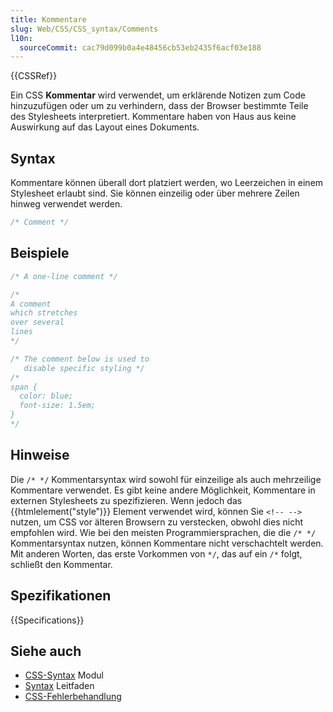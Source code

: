 ```yaml
---
title: Kommentare
slug: Web/CSS/CSS_syntax/Comments
l10n:
  sourceCommit: cac79d099b0a4e48456cb53eb2435f6acf03e188
---
```


{{CSSRef}}

Ein CSS **Kommentar** wird verwendet, um erklärende Notizen zum Code hinzuzufügen oder um zu verhindern, dass der Browser bestimmte Teile des Stylesheets interpretiert. Kommentare haben von Haus aus keine Auswirkung auf das Layout eines Dokuments.

## Syntax

Kommentare können überall dort platziert werden, wo Leerzeichen in einem Stylesheet erlaubt sind. Sie können einzeilig oder über mehrere Zeilen hinweg verwendet werden.

```css
/* Comment */
```

## Beispiele

```css
/* A one-line comment */

/*
A comment
which stretches
over several
lines
*/

/* The comment below is used to
   disable specific styling */
/*
span {
  color: blue;
  font-size: 1.5em;
}
*/
```

## Hinweise

Die `/* */` Kommentarsyntax wird sowohl für einzeilige als auch mehrzeilige Kommentare verwendet. Es gibt keine andere Möglichkeit, Kommentare in externen Stylesheets zu spezifizieren. Wenn jedoch das {{htmlelement("style")}} Element verwendet wird, können Sie `<!-- -->` nutzen, um CSS vor älteren Browsern zu verstecken, obwohl dies nicht empfohlen wird. Wie bei den meisten Programmiersprachen, die die `/* */` Kommentarsyntax nutzen, können Kommentare nicht verschachtelt werden. Mit anderen Worten, das erste Vorkommen von `*/`, das auf ein `/*` folgt, schließt den Kommentar.

## Spezifikationen

{{Specifications}}

## Siehe auch

- [CSS-Syntax](/de/docs/Web/CSS/CSS_syntax) Modul
- [Syntax](/de/docs/Web/CSS/CSS_syntax/Syntax) Leitfaden
- [CSS-Fehlerbehandlung](/de/docs/Web/CSS/CSS_syntax/Error_handling)
